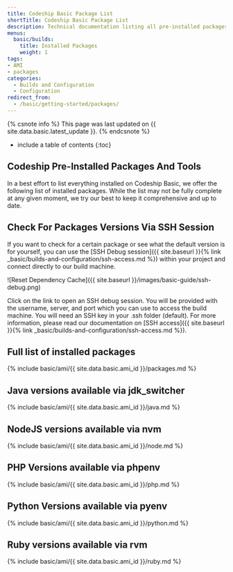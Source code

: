 ```yaml
---
title: Codeship Basic Package List
shortTitle: Codeship Basic Package List
description: Technical documentation listing all pre-installed packages and tools of the Codeship Basic build environment
menus:
  basic/builds:
    title: Installed Packages
    weight: 1
tags:
- AMI
- packages
categories:
  - Builds and Configuration
  - Configuration
redirect_from:
  - /basic/getting-started/packages/
---
```


{% csnote info %}
This page was last updated on {{ site.data.basic.latest_update }}.
{% endcsnote %}

* include a table of contents
{:toc}

## Codeship Pre-Installed Packages And Tools

In a best effort to list everything installed on Codeship Basic, we offer the following list of installed packages. While the list may not be fully complete at any given moment, we try our best to keep it comprehensive and up to date.

## Check For Packages Versions Via SSH Session

If you want to check for a certain package or see what the default version is for yourself, you can use the [SSH Debug session]({{ site.baseurl }}{% link _basic/builds-and-configuration/ssh-access.md %}) within your project and connect directly to our build machine.

![Reset Dependency Cache]({{ site.baseurl }}/images/basic-guide/ssh-debug.png)

Click on the link to open an SSH debug session. You will be provided with the username, server, and port which you can use to access the build machine. You will need an SSH key in your .ssh folder (default). For more information, please read our documentation on [SSH access]({{ site.baseurl }}{% link _basic/builds-and-configuration/ssh-access.md %}).

## Full list of installed packages
{% include basic/ami/{{ site.data.basic.ami_id }}/packages.md %}

## Java versions available via jdk_switcher
{% include basic/ami/{{ site.data.basic.ami_id }}/java.md %}

## NodeJS versions available via nvm
{% include basic/ami/{{ site.data.basic.ami_id }}/node.md %}

## PHP Versions available via phpenv
{% include basic/ami/{{ site.data.basic.ami_id }}/php.md %}

## Python Versions available via pyenv
{% include basic/ami/{{ site.data.basic.ami_id }}/python.md %}

## Ruby versions available via rvm
{% include basic/ami/{{ site.data.basic.ami_id }}/ruby.md %}
